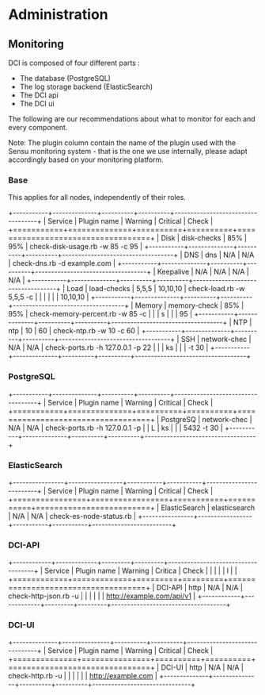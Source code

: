 # Administration

## Monitoring

DCI is composed of four different parts :

- The database (PostgreSQL)
- The log storage backend (ElasticSearch)
- The DCI api
- The DCI ui

The following are our recommendations about what to monitor for each and every component.

Note: The plugin column contain the name of the plugin used with the Sensu monitoring system - that is the one we use internally, please adapt accordingly based on your monitoring platform.

### Base

This applies for all nodes, independently of their roles.

+-----------+--------------+----------+----------+-----------------------------------+
| Service   | Plugin name  | Warning  | Critical | Check                             |
+===========+==============+==========+==========+===================================+
| Disk      | disk-checks  | 85%      | 95%      | check-disk-usage.rb -w 85 -c 95   |
+-----------+--------------+----------+----------+-----------------------------------+
| DNS       | dns          | N/A      | N/A      | check-dns.rb -d example.com       |
+-----------+--------------+----------+----------+-----------------------------------+
| Keepalive | N/A          | N/A      | N/A      | N/A                               |
+-----------+--------------+----------+----------+-----------------------------------+
| Load      | load-checks  | 5,5,5    | 10,10,10 | check-load.rb -w 5,5,5 -c         |
|           |              |          |          | 10,10,10                          |
+-----------+--------------+----------+----------+-----------------------------------+
| Memory    | memory-check | 85%      | 95%      | check-memory-percent.rb -w 85 -c  |
|           | s            |          |          | 95                                |
+-----------+--------------+----------+----------+-----------------------------------+
| NTP       | ntp          | 10       | 60       | check-ntp.rb -w 10 -c 60          |
+-----------+--------------+----------+----------+-----------------------------------+
| SSH       | network-chec | N/A      | N/A      | check-ports.rb -h 127.0.0.1 -p 22 |
|           | ks           |          |          | -t 30                             |
+-----------+--------------+----------+----------+-----------------------------------+

### PostgreSQL

+-----------+--------------+----------+----------+-----------------------------------+
| Service   | Plugin name  | Warning  | Critical | Check                             |
+===========+==============+==========+==========+===================================+
| PostgreSQ | network-chec | N/A      | N/A      | check-ports.rb -h 127.0.0.1 -p    |
| L         | ks           |          |          | 5432 -t 30                        |
+-----------+--------------+----------+----------+-----------------------------------+

### ElasticSearch

+----------------+-----------------+-----------+-----------+-------------------------+
| Service        | Plugin name     | Warning   | Critical  | Check                   |
+================+=================+===========+===========+=========================+
| ElasticSearch  | elasticsearch   | N/A       | N/A       | check-es-node-status.rb |
+----------------+-----------------+-----------+-----------+-------------------------+

### DCI-API

+------------+-------------+---------+---------+------------------------------------+
| Service    | Plugin name | Warning | Critica | Check                              |
|            |             |         | l       |                                    |
+============+=============+=========+=========+====================================+
| DCI-API    | http        | N/A     | N/A     | check-http-json.rb -u              |
|            |             |         |         | http://example.com/api/v1          |
+------------+-------------+---------+---------+------------------------------------+

### DCI-UI

+--------------+---------------+----------+----------+-------------------------------+
| Service      | Plugin name   | Warning  | Critical | Check                         |
+==============+===============+==========+==========+===============================+
| DCI-UI       | http          | N/A      | N/A      | check-http.rb -u              |
|              |               |          |          | http://example.com            |
+--------------+---------------+----------+----------+-------------------------------+


